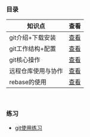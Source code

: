 ### 目录

| 知识点             | 查看                                                         |
| ------------------ | ------------------------------------------------------------ |
| git介绍+下载安装   | [查看](https://github.com/ebbmne/learning-note/blob/master/Git/01-git%E4%BB%8B%E7%BB%8D%2B%E4%B8%8B%E8%BD%BD%E5%AE%89%E8%A3%85.md) |
| git工作结构+配置   | [查看](https://github.com/ebbmne/learning-note/blob/master/Git/02-git%E5%B7%A5%E4%BD%9C%E7%BB%93%E6%9E%84%2B%E9%85%8D%E7%BD%AE.md) |
| git核心操作        | [查看](https://github.com/ebbmne/learning-note/blob/master/Git/03-git%E6%A0%B8%E5%BF%83%E6%93%8D%E4%BD%9C.md) |
| 远程仓库使用与协作 | [查看](https://github.com/ebbmne/learning-note/blob/master/Git/04-%E8%BF%9C%E7%A8%8B%E4%BB%93%E5%BA%93%E4%BD%BF%E7%94%A8%E4%B8%8E%E5%8D%8F%E4%BD%9C.md) |
| rebase的使用       | [查看](https://github.com/ebbmne/learning-note/blob/master/Git/05-rebase的使用.md) |

<br/>

### 练习

* [git使用练习](https://github.com/ebbmne/learning-note/blob/master/Git/exercise/exercise-1.md)

